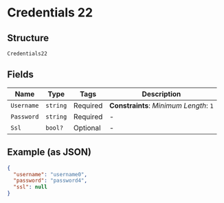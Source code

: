 
# Credentials 22

## Structure

`Credentials22`

## Fields

| Name | Type | Tags | Description |
|  --- | --- | --- | --- |
| `Username` | `string` | Required | **Constraints**: *Minimum Length*: `1` |
| `Password` | `string` | Required | - |
| `Ssl` | `bool?` | Optional | - |

## Example (as JSON)

```json
{
  "username": "username0",
  "password": "password4",
  "ssl": null
}
```

